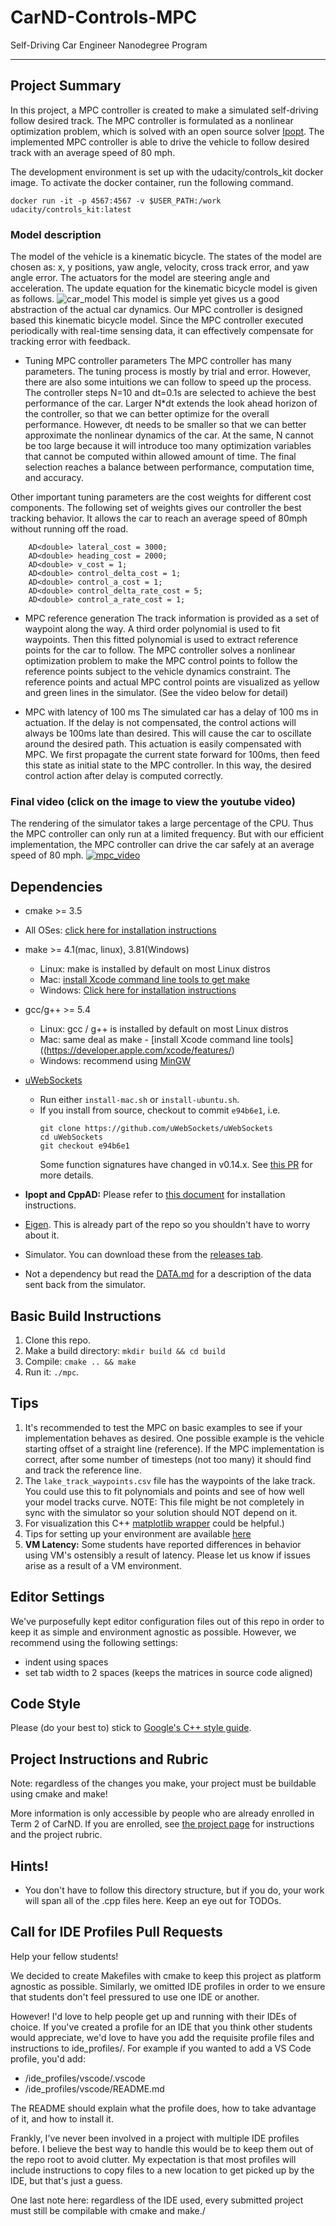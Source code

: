 # CarND-Controls-MPC
Self-Driving Car Engineer Nanodegree Program

---


[//]: # (Image References)
[img1]: ./img/car_model.png
[img2]: ./img/mpc_10pt.png





## Project Summary
In this project, a MPC controller is created to make a simulated self-driving follow desired track. The MPC controller is formulated as a nonlinear optimization problem, which is solved with an open source solver [Ipopt](https://projects.coin-or.org/Ipopt). The implemented MPC controller is able to drive the vehicle to follow desired track with an average speed of 80 mph.


The development environment is set up with the udacity/controls_kit docker image. To activate the docker container, run the following command. 
```
docker run -it -p 4567:4567 -v $USER_PATH:/work udacity/controls_kit:latest
```

### Model description
The model of the vehicle is a kinematic bicycle. The states of the model are chosen as: x, y positions, yaw angle, velocity, cross track error, and yaw angle error. The actuators for the model are steering angle and acceleration. The update equation for the kinematic bicycle model is given as follows.
![car_model][img1]
This model is simple yet gives us a good abstraction of the actual car dynamics. Our MPC controller is designed based this kinematic bicycle model. Since the MPC controller executed periodically with real-time sensing data, it can effectively compensate for tracking error with feedback.

* Tuning MPC controller parameters
The MPC controller has many parameters. The tuning process is mostly by trial and error. However, there are also some intuitions we can follow to speed up the process. The controller steps N=10 and dt=0.1s are selected to achieve the best performance of the car. Larger N*dt extends the look ahead horizon of the controller, so that we can better optimize for the overall performance. However, dt needs to be smaller so that we can better approximate the nonlinear dynamics of the car. At the same, N cannot be too large because it will introduce too many optimization variables that cannot be computed within allowed amount of time. The final selection reaches a balance between performance, computation time, and accuracy.

Other important tuning parameters are the cost weights for different cost components. The following set of weights gives our controller the best tracking behavior. It allows the car to reach an average speed of 80mph without running off the road.
```
    AD<double> lateral_cost = 3000;
    AD<double> heading_cost = 2000;
    AD<double> v_cost = 1;
    AD<double> control_delta_cost = 1;
    AD<double> control_a_cost = 1;
    AD<double> control_delta_rate_cost = 5;
    AD<double> control_a_rate_cost = 1;
```

* MPC reference generation
The track information is provided as a set of waypoint along the way. A third order polynomial is used to fit waypoints. Then this fitted polynomial is used to extract reference points for the car to follow. The MPC controller solves a nonlinear optimization problem to make the MPC control points to follow the reference points subject to the vehicle dynamics constraint. The reference points and actual MPC control points are visualized as yellow and green lines in the simulator. (See the video below for detail)

* MPC with latency of 100 ms
The simulated car has a delay of 100 ms in actuation. If the delay is not compensated, the  control actions will always be 100ms late than desired. This will cause the car to oscillate around the desired path. This actuation is easily compensated with MPC. We first propagate the current state forward for 100ms, then feed this state as initial state to the MPC controller. In this way, the desired control action after delay is computed correctly. 


### Final video (click on the image to view the youtube video)
The rendering of the simulator takes a large percentage of the CPU. Thus the MPC controller can only run at a limited frequency. But with our efficient implementation, the MPC controller can drive the car safely at an average speed of 80 mph.
[![mpc_video][img2]](https://www.youtube.com/watch?v=SYYWxPRTjLM)


## Dependencies

* cmake >= 3.5
 * All OSes: [click here for installation instructions](https://cmake.org/install/)
* make >= 4.1(mac, linux), 3.81(Windows)
  * Linux: make is installed by default on most Linux distros
  * Mac: [install Xcode command line tools to get make](https://developer.apple.com/xcode/features/)
  * Windows: [Click here for installation instructions](http://gnuwin32.sourceforge.net/packages/make.htm)
* gcc/g++ >= 5.4
  * Linux: gcc / g++ is installed by default on most Linux distros
  * Mac: same deal as make - [install Xcode command line tools]((https://developer.apple.com/xcode/features/)
  * Windows: recommend using [MinGW](http://www.mingw.org/)
* [uWebSockets](https://github.com/uWebSockets/uWebSockets)
  * Run either `install-mac.sh` or `install-ubuntu.sh`.
  * If you install from source, checkout to commit `e94b6e1`, i.e.
    ```
    git clone https://github.com/uWebSockets/uWebSockets
    cd uWebSockets
    git checkout e94b6e1
    ```
    Some function signatures have changed in v0.14.x. See [this PR](https://github.com/udacity/CarND-MPC-Project/pull/3) for more details.

* **Ipopt and CppAD:** Please refer to [this document](https://github.com/udacity/CarND-MPC-Project/blob/master/install_Ipopt_CppAD.md) for installation instructions.
* [Eigen](http://eigen.tuxfamily.org/index.php?title=Main_Page). This is already part of the repo so you shouldn't have to worry about it.
* Simulator. You can download these from the [releases tab](https://github.com/udacity/self-driving-car-sim/releases).
* Not a dependency but read the [DATA.md](./DATA.md) for a description of the data sent back from the simulator.


## Basic Build Instructions

1. Clone this repo.
2. Make a build directory: `mkdir build && cd build`
3. Compile: `cmake .. && make`
4. Run it: `./mpc`.

## Tips

1. It's recommended to test the MPC on basic examples to see if your implementation behaves as desired. One possible example
is the vehicle starting offset of a straight line (reference). If the MPC implementation is correct, after some number of timesteps
(not too many) it should find and track the reference line.
2. The `lake_track_waypoints.csv` file has the waypoints of the lake track. You could use this to fit polynomials and points and see of how well your model tracks curve. NOTE: This file might be not completely in sync with the simulator so your solution should NOT depend on it.
3. For visualization this C++ [matplotlib wrapper](https://github.com/lava/matplotlib-cpp) could be helpful.)
4.  Tips for setting up your environment are available [here](https://classroom.udacity.com/nanodegrees/nd013/parts/40f38239-66b6-46ec-ae68-03afd8a601c8/modules/0949fca6-b379-42af-a919-ee50aa304e6a/lessons/f758c44c-5e40-4e01-93b5-1a82aa4e044f/concepts/23d376c7-0195-4276-bdf0-e02f1f3c665d)
5. **VM Latency:** Some students have reported differences in behavior using VM's ostensibly a result of latency.  Please let us know if issues arise as a result of a VM environment.

## Editor Settings

We've purposefully kept editor configuration files out of this repo in order to
keep it as simple and environment agnostic as possible. However, we recommend
using the following settings:

* indent using spaces
* set tab width to 2 spaces (keeps the matrices in source code aligned)

## Code Style

Please (do your best to) stick to [Google's C++ style guide](https://google.github.io/styleguide/cppguide.html).

## Project Instructions and Rubric

Note: regardless of the changes you make, your project must be buildable using
cmake and make!

More information is only accessible by people who are already enrolled in Term 2
of CarND. If you are enrolled, see [the project page](https://classroom.udacity.com/nanodegrees/nd013/parts/40f38239-66b6-46ec-ae68-03afd8a601c8/modules/f1820894-8322-4bb3-81aa-b26b3c6dcbaf/lessons/b1ff3be0-c904-438e-aad3-2b5379f0e0c3/concepts/1a2255a0-e23c-44cf-8d41-39b8a3c8264a)
for instructions and the project rubric.

## Hints!

* You don't have to follow this directory structure, but if you do, your work
  will span all of the .cpp files here. Keep an eye out for TODOs.

## Call for IDE Profiles Pull Requests

Help your fellow students!

We decided to create Makefiles with cmake to keep this project as platform
agnostic as possible. Similarly, we omitted IDE profiles in order to we ensure
that students don't feel pressured to use one IDE or another.

However! I'd love to help people get up and running with their IDEs of choice.
If you've created a profile for an IDE that you think other students would
appreciate, we'd love to have you add the requisite profile files and
instructions to ide_profiles/. For example if you wanted to add a VS Code
profile, you'd add:

* /ide_profiles/vscode/.vscode
* /ide_profiles/vscode/README.md

The README should explain what the profile does, how to take advantage of it,
and how to install it.

Frankly, I've never been involved in a project with multiple IDE profiles
before. I believe the best way to handle this would be to keep them out of the
repo root to avoid clutter. My expectation is that most profiles will include
instructions to copy files to a new location to get picked up by the IDE, but
that's just a guess.

One last note here: regardless of the IDE used, every submitted project must
still be compilable with cmake and make./
